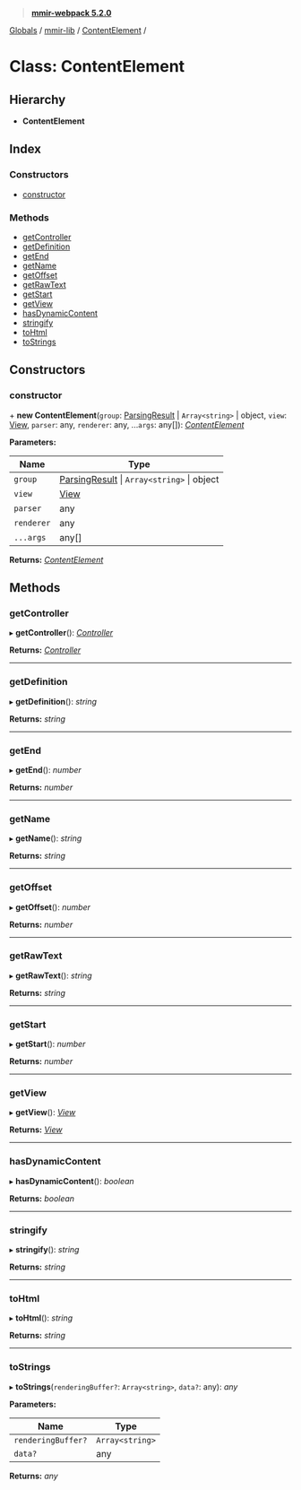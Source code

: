 > **[mmir-webpack 5.2.0](../README.md)**

[Globals](../README.md) / [mmir-lib](../modules/mmir_lib.md) / [ContentElement](mmir_lib.contentelement.md) /

# Class: ContentElement

## Hierarchy

* **ContentElement**

## Index

### Constructors

* [constructor](mmir_lib.contentelement.md#constructor)

### Methods

* [getController](mmir_lib.contentelement.md#getcontroller)
* [getDefinition](mmir_lib.contentelement.md#getdefinition)
* [getEnd](mmir_lib.contentelement.md#getend)
* [getName](mmir_lib.contentelement.md#getname)
* [getOffset](mmir_lib.contentelement.md#getoffset)
* [getRawText](mmir_lib.contentelement.md#getrawtext)
* [getStart](mmir_lib.contentelement.md#getstart)
* [getView](mmir_lib.contentelement.md#getview)
* [hasDynamicContent](mmir_lib.contentelement.md#hasdynamiccontent)
* [stringify](mmir_lib.contentelement.md#stringify)
* [toHtml](mmir_lib.contentelement.md#tohtml)
* [toStrings](mmir_lib.contentelement.md#tostrings)

## Constructors

###  constructor

\+ **new ContentElement**(`group`: [ParsingResult](mmir_lib.parsingresult.md) | `Array<string>` | object, `view`: [View](mmir_lib.view.md), `parser`: any, `renderer`: any, ...`args`: any[]): *[ContentElement](mmir_lib.contentelement.md)*

**Parameters:**

Name | Type |
------ | ------ |
`group` | [ParsingResult](mmir_lib.parsingresult.md) \| `Array<string>` \| object |
`view` | [View](mmir_lib.view.md) |
`parser` | any |
`renderer` | any |
`...args` | any[] |

**Returns:** *[ContentElement](mmir_lib.contentelement.md)*

## Methods

###  getController

▸ **getController**(): *[Controller](mmir_lib.controller.md)*

**Returns:** *[Controller](mmir_lib.controller.md)*

___

###  getDefinition

▸ **getDefinition**(): *string*

**Returns:** *string*

___

###  getEnd

▸ **getEnd**(): *number*

**Returns:** *number*

___

###  getName

▸ **getName**(): *string*

**Returns:** *string*

___

###  getOffset

▸ **getOffset**(): *number*

**Returns:** *number*

___

###  getRawText

▸ **getRawText**(): *string*

**Returns:** *string*

___

###  getStart

▸ **getStart**(): *number*

**Returns:** *number*

___

###  getView

▸ **getView**(): *[View](mmir_lib.view.md)*

**Returns:** *[View](mmir_lib.view.md)*

___

###  hasDynamicContent

▸ **hasDynamicContent**(): *boolean*

**Returns:** *boolean*

___

###  stringify

▸ **stringify**(): *string*

**Returns:** *string*

___

###  toHtml

▸ **toHtml**(): *string*

**Returns:** *string*

___

###  toStrings

▸ **toStrings**(`renderingBuffer?`: `Array<string>`, `data?`: any): *any*

**Parameters:**

Name | Type |
------ | ------ |
`renderingBuffer?` | `Array<string>` |
`data?` | any |

**Returns:** *any*
